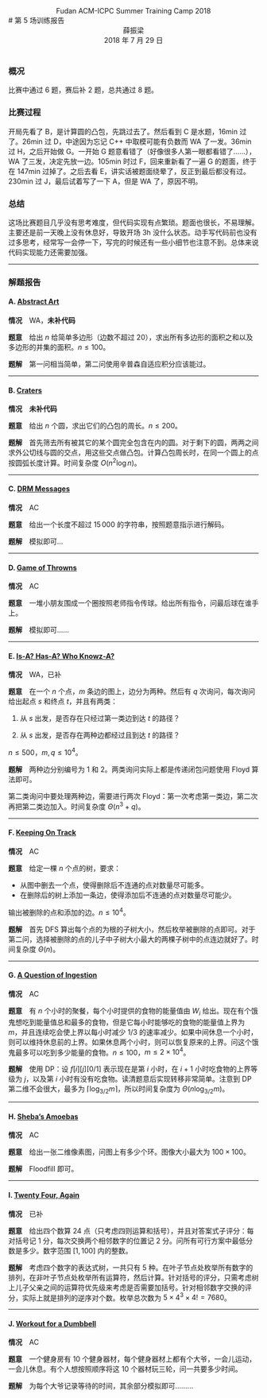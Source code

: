 <center class="subtitle">Fudan ACM-ICPC Summer Training Camp 2018</center>
# 第 5 场训练报告

<br />
<center>薛振梁</center>
<center>2018 年 7 月 29 日</center>
<br />

### 概况

比赛中通过 6 题，赛后补 2 题，总共通过 8 题。

### 比赛过程

开局先看了 B，是计算圆的凸包，先跳过去了。然后看到 C 是水题，16min 过了。26min 过 D，中途因为忘记 C++ 中取模可能有负数而 WA 了一发。36min 过 H，之后开始做 G。一开始 G 题意看错了（好像很多人第一眼都看错了……），WA 了三发，决定先放一边。105min 时过 F，回来重新看了一遍 G 的题面，终于在 147min 过掉了。之后去看 E，讲实话被题面绕晕了，反正到最后都没有过。230min 过 J，最后试着写了一下 A，但是 WA 了，原因不明。

### 总结

这场比赛题目几乎没有思考难度，但代码实现有点繁琐。题面也很长，不易理解。主要还是前一天晚上没有休息好，导致开场 3h 没什么状态。动手写代码前也没有过多思考，经常写一会停一下，写完的时候还有一些小细节也注意不到。总体来说代码实现能力还需要加强。

***

### 解题报告

#### A. [Abstract Art](https://vjudge.net/problem/Gym-101673A)

**情况**　WA，**未补代码**

**题意**　给出 $n$ 给简单多边形（边数不超过 20），求出所有多边形的面积之和以及多边形的并集的面积。$n \leqslant 100$。

**题解**　第一问相当简单，第二问使用辛普森自适应积分应该能过。

<hr />

#### B. [Craters](https://vjudge.net/problem/Gym-101673B)

**情况**　**未补代码**

**题意**　给出 $n$ 个圆，求出它们的凸包的周长。$n \leqslant 200$。

**题解**　首先筛去所有被其它的某个圆完全包含在内的圆。对于剩下的圆，两两之间求外公切线与圆的交点，用这些交点做凸包。计算凸包周长时，在同一个圆上的点按圆弧长度计算。时间复杂度 $O(n^2 \log n)$。

<hr />

#### C. [DRM Messages](https://vjudge.net/problem/Gym-101673C)

**情况**　AC

**题意**　给出一个长度不超过 $15\,000$ 的字符串，按照题意指示进行解码。

**题解**　模拟即可…

<hr />

#### D. [Game of Throwns](https://vjudge.net/problem/Gym-101673D)

**情况**　AC

**题意**　一堆小朋友围成一个圈按照老师指令传球。给出所有指令，问最后球在谁手上。

**题解**　模拟即可……

<hr />

#### E. [Is-A? Has-A? Who Knowz-A?](https://vjudge.net/problem/Gym-101673E)

**情况**　WA，已补

**题意**　在一个 $n$ 个点，$m$ 条边的图上，边分为两种。然后有 $q$ 次询问，每次询问给出起点 $s$ 和终点 $t$，并且有两类：

1. 从 $s$ 出发，是否存在只经过第一类边到达 $t$ 的路径？

2. 从 $s$ 出发，是否存在两种边都经过且到达 $t$ 的路径？

$n \leqslant 500$，$m,\,q \leqslant 10^4$。

**题解**　两种边分别编号为 1 和 2。两类询问实际上都是传递闭包问题使用 Floyd 算法即可。

第二类询问中要处理两种边，需要进行两次 Floyd：第一次考虑第一类边，第二次再把第二类边加入。时间复杂度 $\Theta(n^3 + q)$。

<hr />

#### F. [Keeping On Track](https://vjudge.net/problem/Gym-101673F)

**情况**　AC

**题意**　给定一棵 $n$ 个点的树，要求：

* 从图中删去一个点，使得删除后不连通的点对数量尽可能多。
* 在删除后的树上添加一条边，使得添加后不连通的点对数量尽可能少。

输出被删除的点和添加的边。$n \leqslant 10^4$。

**题解**　首先 DFS 算出每个点的为根的子树大小，然后枚举被删除的点即可。对于第二问，选择被删除的点的儿子中子树大小最大的两棵子树中的点连边就好了。时间复杂度 $\Theta(n)$。

<hr />

#### G. [A Question of Ingestion](https://vjudge.net/problem/Gym-101673G)

**情况**　AC

**题意**　有 $n$ 个小时的聚餐，每个小时提供的食物的能量值由 $W_i$ 给出。现在有个饿鬼想吃到能量值总和最多的食物，但是它每小时能够吃的食物的能量值上界为 $m$，并且连续吃会使上界以每小时减少 $1/3$ 的速率减少。如果中间休息一个小时，则可以维持休息前的上界。如果休息两个小时，则可以恢复原来的上界。问这个饿鬼最多可以吃到多少能量的食物。$n \leqslant 100$，$m \leqslant 2 \times 10^4$。

**题解**　使用 DP：设 $f[i][j][0/1]$ 表示现在是第 $i$ 小时，在 $i + 1$ 小时吃食物的上界等级为 $j$，以及第 $i$ 小时有没有吃食物。读清题意后实现转移非常简单。注意到 DP 第二维不会很大，最多为 $\lceil \log_{3/2} m \rceil$，所以时间复杂度为 $\Theta(n \log_{3/2} m)$。

<hr />

#### H. [Sheba’s Amoebas](https://vjudge.net/problem/Gym-101673H)

**情况**　AC

**题意**　给出一张二维像素图，问图上有多少个环。图像大小最大为 $100 \times 100$。

**题解**　Floodfill 即可。

<hr />

#### I. [Twenty Four, Again](https://vjudge.net/problem/Gym-101673I)

**情况**　已补

**题意**　给出四个数算 24 点（只考虑四则运算和括号），并且对答案式子评分：每对括号记 1 分，每次交换两个相邻数字的位置记 2 分。问所有可行方案中最低分数是多少。数字范围 $[1,\,100]$ 内的整数。

**题解**　考虑四个数字的表达式树，一共只有 5 种。在叶子节点处枚举所有数字的排列，在非叶子节点处枚举所有运算符，然后计算。针对括号的评分，只需考虑树上儿子父亲之间的运算符优先级来考虑是否需要加括号。针对相邻数字交换的评分，实际上就是排列的逆序对个数。枚举总次数为 $5 \times 4^3 \times 4! = 7680$。

<hr />

#### J. [Workout for a Dumbbell](https://vjudge.net/problem/Gym-101673J)

**情况**　AC

**题意**　一个健身房有 10 个健身器材，每个健身器材上都有个大爷，一会儿运动，一会儿休息。有个人想按照顺序将这 10 个器材玩三轮，问一共要多少时间。

**题解**　为每个大爷记录等待的时间，其余部分模拟即可………